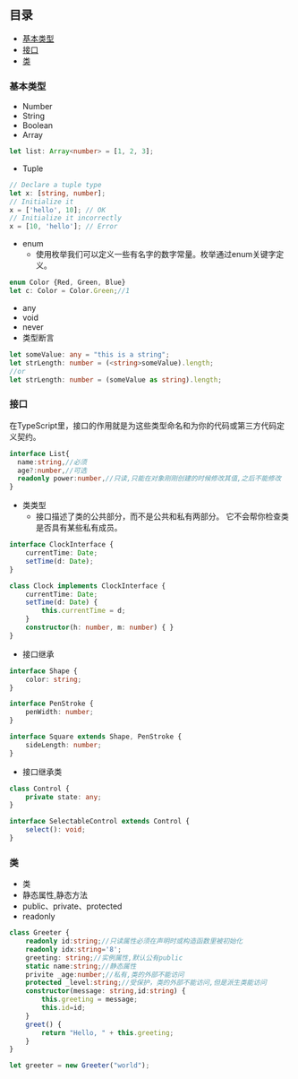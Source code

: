 ## 目录
- [基本类型](#基本类型)
- [接口](#接口)
- [类](#类)


### 基本类型

- Number
- String
- Boolean
- Array
```ts
let list: Array<number> = [1, 2, 3];
```
- Tuple
```ts
// Declare a tuple type
let x: [string, number];
// Initialize it
x = ['hello', 10]; // OK
// Initialize it incorrectly
x = [10, 'hello']; // Error
```
- enum
  - 使用枚举我们可以定义一些有名字的数字常量。枚举通过enum关键字定义。
```ts
enum Color {Red, Green, Blue}
let c: Color = Color.Green;//1
```
- any
- void
- never
- 类型断言
```ts
let someValue: any = "this is a string";
let strLength: number = (<string>someValue).length;
//or
let strLength: number = (someValue as string).length;
```
### 接口
在TypeScript里，接口的作用就是为这些类型命名和为你的代码或第三方代码定义契约。
```ts
interface List{
  name:string,//必须
  age?:number,//可选
  readonly power:number,//只读,只能在对象刚刚创建的时候修改其值,之后不能修改  
}
```
- 类类型
  - 接口描述了类的公共部分，而不是公共和私有两部分。 它不会帮你检查类是否具有某些私有成员。
```ts
interface ClockInterface {
    currentTime: Date;
    setTime(d: Date);
}

class Clock implements ClockInterface {
    currentTime: Date;
    setTime(d: Date) {
        this.currentTime = d;
    }
    constructor(h: number, m: number) { }
}
```
- 接口继承
```ts
interface Shape {
    color: string;
}

interface PenStroke {
    penWidth: number;
}

interface Square extends Shape, PenStroke {
    sideLength: number;
}
```
- 接口继承类
```ts
class Control {
    private state: any;
}

interface SelectableControl extends Control {
    select(): void;
}
```
### 类
- 类
- 静态属性,静态方法
- public、private、protected
- readonly
```ts
class Greeter {
    readonly id:string;//只读属性必须在声明时或构造函数里被初始化
    readonly idx:string='8';
    greeting: string;//实例属性,默认公有public
    static name:string;//静态属性
    privite _age:number;//私有,类的外部不能访问
    protected _level:string;//受保护，类的外部不能访问,但是派生类能访问
    constructor(message: string,id:string) {
        this.greeting = message;
        this.id=id;
    }
    greet() {
        return "Hello, " + this.greeting;
    }
}

let greeter = new Greeter("world");
```



